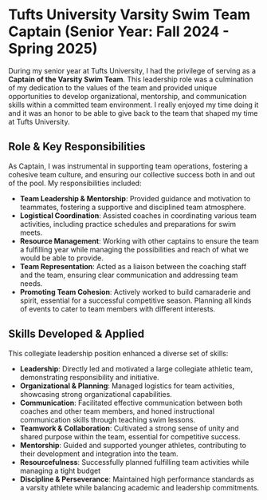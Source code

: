 # Tufts University Varsity Swim Team Captain (Senior Year: Fall 2024 - Spring 2025)

During my senior year at Tufts University, I had the privilege of serving as a **Captain of the Varsity Swim Team**. This leadership role was a culmination of my dedication to the values of the team and provided unique opportunities to develop organizational, mentorship, and communication skills within a committed team environment. I really enjoyed my time doing it and it was an honor to be able to give back to the team that shaped my time at Tufts University.


## Role & Key Responsibilities
As Captain, I was instrumental in supporting team operations, fostering a cohesive team culture, and ensuring our collective success both in and out of the pool. My responsibilities included:
* **Team Leadership & Mentorship**: Provided guidance and motivation to teammates, fostering a supportive and disciplined team atmosphere.
* **Logistical Coordination**: Assisted coaches in coordinating various team activities, including practice schedules and preparations for swim meets.
* **Resource Management**: Working with other captains to ensure the team a fulfilling year while managing the possibilities and reach of what we would be able to provide.
* **Team Representation**: Acted as a liaison between the coaching staff and the team, ensuring clear communication and addressing team needs.
* **Promoting Team Cohesion**: Actively worked to build camaraderie and spirit, essential for a successful competitive season. Planning all kinds of events to cater to team members with different interests.

## Skills Developed & Applied
This collegiate leadership position enhanced a diverse set of skills:
* **Leadership**: Directly led and motivated a large collegiate athletic team, demonstrating responsibility and initiative.
* **Organizational & Planning**: Managed logistics for team activities, showcasing strong organizational capabilities.
* **Communication**: Facilitated effective communication between both coaches and other team members, and honed instructional communication skills through teaching swim lessons.
* **Teamwork & Collaboration**: Cultivated a strong sense of unity and shared purpose within the team, essential for competitive success.
* **Mentorship**: Guided and supported younger athletes, contributing to their development and integration into the team.
* **Resourcefulness**: Successfully planned fulfilling team activities while managing a tight budget
* **Discipline & Perseverance**: Maintained high performance standards as a varsity athlete while balancing academic and leadership commitments.